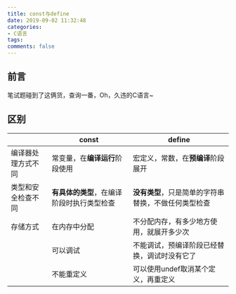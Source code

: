 ```yaml
---
title: const与define
date: 2019-09-02 11:32:48
categories:
- C语言
tags:
comments: false
---
```


## 前言

笔试题碰到了这俩货，查询一番，Oh，久违的C语言~

<!-- more -->

## 区别

|                    | const                                      | define                                               |
| ------------------ | ------------------------------------------ | ---------------------------------------------------- |
| 编译器处理方式不同 | 常变量，在**编译运行**阶段使用             | 宏定义，常数，在**预编译**阶段展开                   |
| 类型和安全检查不同 | **有具体的类型**，在编译阶段时执行类型检查 | **没有类型**，只是简单的字符串替换，不做任何类型检查 |
| 存储方式           | 在内存中分配                               | 不分配内存，有多少地方使用，就展开多少次             |
|                    | 可以调试                                   | 不能调试，预编译阶段已经替换，调试时没有它了         |
|                    | 不能重定义                                 | 可以使用undef取消某个定义，再重定义                  |